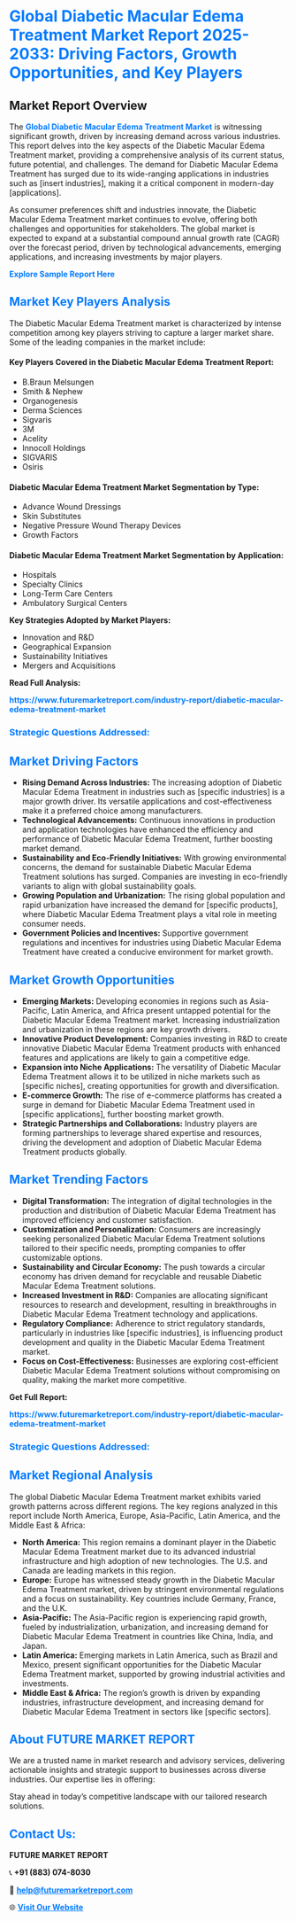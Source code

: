 <h1 style="color: #007BFF;">Global Diabetic Macular Edema Treatment Market Report 2025-2033: Driving Factors, Growth Opportunities, and Key Players</h1>

<section id="overview">
<h2>Market Report Overview</h2>
<p>The <a href="https://www.futuremarketreport.com/industry-report/diabetic-macular-edema-treatment-market" style="color: #007BFF; text-decoration: none;"><strong>Global Diabetic Macular Edema Treatment Market</strong></a> is witnessing significant growth, driven by increasing demand across various industries. This report delves into the key aspects of the Diabetic Macular Edema Treatment market, providing a comprehensive analysis of its current status, future potential, and challenges. The demand for Diabetic Macular Edema Treatment has surged due to its wide-ranging applications in industries such as [insert industries], making it a critical component in modern-day [applications].</p>
<p>As consumer preferences shift and industries innovate, the Diabetic Macular Edema Treatment market continues to evolve, offering both challenges and opportunities for stakeholders. The global market is expected to expand at a substantial compound annual growth rate (CAGR) over the forecast period, driven by technological advancements, emerging applications, and increasing investments by major players.</p>
</section>

<section id="overview">
<p><a href="https://www.futuremarketreport.com/request-sample/reportId=34409" style="color: #007BFF; text-decoration: none;"><strong>Explore Sample Report Here</strong></a></p>
</section>

<section id="key-players">
<h2 style="color: #007BFF;">Market Key Players Analysis</h2>
<p>The Diabetic Macular Edema Treatment market is characterized by intense competition among key players striving to capture a larger market share. Some of the leading companies in the market include:</p>
<h4>Key Players Covered in the Diabetic Macular Edema Treatment Report:</h4>
<ul><li>B.Braun Melsungen</li><li>Smith &amp; Nephew</li><li>Organogenesis</li><li>Derma Sciences</li><li>Sigvaris</li><li>3M</li><li>Acelity</li><li>Innocoll Holdings</li><li>SIGVARIS</li><li>Osiris</li></ul>
<h4>Diabetic Macular Edema Treatment Market Segmentation by Type:</h4>
<ul><li>Advance Wound Dressings</li><li>Skin Substitutes</li><li>Negative Pressure Wound Therapy Devices</li><li>Growth Factors</li></ul>

<h4>Diabetic Macular Edema Treatment Market Segmentation by Application:</h4>
<ul><li>Hospitals</li><li>Specialty Clinics</li><li>Long-Term Care Centers</li><li>Ambulatory Surgical Centers</li></ul>
<p><strong>Key Strategies Adopted by Market Players:</strong></p>
<ul>
<li>Innovation and R&D</li>
<li>Geographical Expansion</li>
<li>Sustainability Initiatives</li>
<li>Mergers and Acquisitions</li>
</ul>
</section>

<section>
<p><strong>Read Full Analysis: </strong></p><a href="https://www.futuremarketreport.com/industry-report/diabetic-macular-edema-treatment-market" style="color: #007BFF; text-decoration: none;"><strong>https://www.futuremarketreport.com/industry-report/diabetic-macular-edema-treatment-market</strong></a>
<h3 style="color: #007BFF;">Strategic Questions Addressed:</h3>
</section>

<section id="driving-factors">
<h2 style="color: #007BFF;">Market Driving Factors</h2>
<ul>
<li><strong>Rising Demand Across Industries:</strong> The increasing adoption of Diabetic Macular Edema Treatment in industries such as [specific industries] is a major growth driver. Its versatile applications and cost-effectiveness make it a preferred choice among manufacturers.</li>
<li><strong>Technological Advancements:</strong> Continuous innovations in production and application technologies have enhanced the efficiency and performance of Diabetic Macular Edema Treatment, further boosting market demand.</li>
<li><strong>Sustainability and Eco-Friendly Initiatives:</strong> With growing environmental concerns, the demand for sustainable Diabetic Macular Edema Treatment solutions has surged. Companies are investing in eco-friendly variants to align with global sustainability goals.</li>
<li><strong>Growing Population and Urbanization:</strong> The rising global population and rapid urbanization have increased the demand for [specific products], where Diabetic Macular Edema Treatment plays a vital role in meeting consumer needs.</li>
<li><strong>Government Policies and Incentives:</strong> Supportive government regulations and incentives for industries using Diabetic Macular Edema Treatment have created a conducive environment for market growth.</li>
</ul>
</section>

<section id="growth-opportunities">
<h2 style="color: #007BFF;">Market Growth Opportunities</h2>
<ul>
<li><strong>Emerging Markets:</strong> Developing economies in regions such as Asia-Pacific, Latin America, and Africa present untapped potential for the Diabetic Macular Edema Treatment market. Increasing industrialization and urbanization in these regions are key growth drivers.</li>
<li><strong>Innovative Product Development:</strong> Companies investing in R&D to create innovative Diabetic Macular Edema Treatment products with enhanced features and applications are likely to gain a competitive edge.</li>
<li><strong>Expansion into Niche Applications:</strong> The versatility of Diabetic Macular Edema Treatment allows it to be utilized in niche markets such as [specific niches], creating opportunities for growth and diversification.</li>
<li><strong>E-commerce Growth:</strong> The rise of e-commerce platforms has created a surge in demand for Diabetic Macular Edema Treatment used in [specific applications], further boosting market growth.</li>
<li><strong>Strategic Partnerships and Collaborations:</strong> Industry players are forming partnerships to leverage shared expertise and resources, driving the development and adoption of Diabetic Macular Edema Treatment products globally.</li>
</ul>
</section>

<section id="trending-factors">
<h2 style="color: #007BFF;">Market Trending Factors</h2>
<ul>
<li><strong>Digital Transformation:</strong> The integration of digital technologies in the production and distribution of Diabetic Macular Edema Treatment has improved efficiency and customer satisfaction.</li>
<li><strong>Customization and Personalization:</strong> Consumers are increasingly seeking personalized Diabetic Macular Edema Treatment solutions tailored to their specific needs, prompting companies to offer customizable options.</li>
<li><strong>Sustainability and Circular Economy:</strong> The push towards a circular economy has driven demand for recyclable and reusable Diabetic Macular Edema Treatment solutions.</li>
<li><strong>Increased Investment in R&D:</strong> Companies are allocating significant resources to research and development, resulting in breakthroughs in Diabetic Macular Edema Treatment technology and applications.</li>
<li><strong>Regulatory Compliance:</strong> Adherence to strict regulatory standards, particularly in industries like [specific industries], is influencing product development and quality in the Diabetic Macular Edema Treatment market.</li>
<li><strong>Focus on Cost-Effectiveness:</strong> Businesses are exploring cost-efficient Diabetic Macular Edema Treatment solutions without compromising on quality, making the market more competitive.</li>
</ul>
</section>

<section>
<p><strong>Get Full Report: </strong></p><a href="https://www.futuremarketreport.com/industry-report/diabetic-macular-edema-treatment-market" style="color: #007BFF; text-decoration: none;"><strong>https://www.futuremarketreport.com/industry-report/diabetic-macular-edema-treatment-market</strong></a>
<h3 style="color: #007BFF;">Strategic Questions Addressed:</h3>
</section>


<section id="regional-analysis">
<h2 style="color: #007BFF;">Market Regional Analysis</h2>
<p>The global Diabetic Macular Edema Treatment market exhibits varied growth patterns across different regions. The key regions analyzed in this report include North America, Europe, Asia-Pacific, Latin America, and the Middle East & Africa:</p>
<ul>
<li><strong>North America:</strong> This region remains a dominant player in the Diabetic Macular Edema Treatment market due to its advanced industrial infrastructure and high adoption of new technologies. The U.S. and Canada are leading markets in this region.</li>
<li><strong>Europe:</strong> Europe has witnessed steady growth in the Diabetic Macular Edema Treatment market, driven by stringent environmental regulations and a focus on sustainability. Key countries include Germany, France, and the U.K.</li>
<li><strong>Asia-Pacific:</strong> The Asia-Pacific region is experiencing rapid growth, fueled by industrialization, urbanization, and increasing demand for Diabetic Macular Edema Treatment in countries like China, India, and Japan.</li>
<li><strong>Latin America:</strong> Emerging markets in Latin America, such as Brazil and Mexico, present significant opportunities for the Diabetic Macular Edema Treatment market, supported by growing industrial activities and investments.</li>
<li><strong>Middle East & Africa:</strong> The region’s growth is driven by expanding industries, infrastructure development, and increasing demand for Diabetic Macular Edema Treatment in sectors like [specific sectors].</li>
</ul>
</section>

<footer>
<h2 style="color: #007BFF;">About FUTURE MARKET REPORT</h2>
<p>We are a trusted name in market research and advisory services, delivering actionable insights and strategic support to businesses across diverse industries. Our expertise lies in offering:</p>

<p>Stay ahead in today’s competitive landscape with our tailored research solutions.</p>

<h2 style="color: #007BFF;">Contact Us:</h2>
<p><strong>FUTURE MARKET REPORT</strong></p>
<p>📞 <strong>+91 (883) 074-8030</strong></p>
<p>📧 <strong><a href="mailto:help@futuremarketreport.com" style="color: #007BFF;">help@futuremarketreport.com</a></strong></p>
<p>🌐 <strong><a href="https://www.futuremarketreport.com/" style="color: #007BFF;">Visit Our Website</a></strong></p>
</footer>